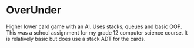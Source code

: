 # OverUnder
Higher lower card game with an AI. Uses stacks, queues and basic OOP.
This was a school assignment for my grade 12 computer science course. 
It is relatively basic but does use a stack ADT for the cards.
